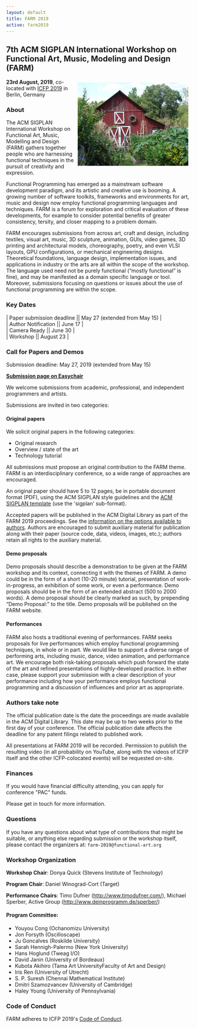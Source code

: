 ```yaml
---
layout: default
title: FARM 2019
active: farm2019
---
```


## 7th ACM SIGPLAN International Workshop on Functional Art, Music, Modeling and Design (FARM)

<img src="/files/farm-lambda-small.jpg" style="float: right; margin: 10px;" />

**23rd August, 2019**, co-located with
[ICFP 2019](https://icfp19.sigplan.org/) in Berlin, Germany

### About

The ACM SIGPLAN International Workshop on Functional Art, Music,
Modelling and Design (FARM) gathers together people who are harnessing
functional techniques in the pursuit of creativity and expression.

Functional Programming has emerged as a mainstream software
development paradigm, and its artistic and creative use is booming. A
growing number of software toolkits, frameworks and environments for
art, music and design now employ functional programming languages and
techniques. FARM is a forum for exploration and critical evaluation of
these developments, for example to consider potential benefits of
greater consistency, tersity, and closer mapping to a problem domain.

FARM encourages submissions from across art, craft and design,
including textiles, visual art, music, 3D sculpture, animation, GUIs,
video games, 3D printing and architectural models, choreography,
poetry, and even VLSI layouts, GPU configurations, or mechanical
engineering designs. Theoretical foundations, language design,
implementation issues, and applications in industry or the arts are
all within the scope of the workshop. The language used need not be
purely functional (“mostly functional” is fine), and may be manifested
as a domain specific language or tool. Moreover, submissions focusing
on questions or issues about the use of functional programming are
within the scope.

### Key Dates

| Paper submission deadline        || May 27  (extended from May 15) |  
| Author Notification              || June 17   |  
| Camera Ready                     || June 30   |  
| Workshop                         || August 23 |

### Call for Papers and Demos

Submission deadline: May 27, 2019 (extended from May 15)

[**Submission page on Easychair**](https://easychair.org/conferences/?conf=farm2019)

We welcome submissions from academic, professional, and independent
programmers and artists.

Submissions are invited in two categories:

#### Original papers

We solicit original papers in the following categories:

- Original research
- Overview / state of the art
- Technology tutorial

All submissions must propose an original contribution to the FARM
theme. FARM is an interdisciplinary conference, so a wide range of
approaches are encouraged.

An original paper should have 5 to 12 pages, be in portable document
format (PDF), using the ACM SIGPLAN style guidelines and the [ACM
SIGPLAN template](http://www.sigplan.org/Resources/Author/) (use
the 'sigplan' sub-format).

Accepted papers will be published in the ACM Digital Library as part
of the FARM 2019 proceedings. See the [information on the options
available to authors](http://authors.acm.org/main.cfm). Authors are
encouraged to submit auxiliary material for publication along with
their paper (source code, data, videos, images, etc.); authors retain
all rights to the auxiliary material.

#### Demo proposals

Demo proposals should describe a demonstration to be given at the FARM
workshop and its context, connecting it with the themes of FARM. A
demo could be in the form of a short (10-20 minute) tutorial,
presentation of work-in-progress, an exhibition of some work, or even
a performance. Demo proposals should be in the
form of an extended abstract (500 to 2000 words). A demo proposal should be
clearly marked as such, by prepending “Demo Proposal:” to the title. Demo
proposals will be published on the FARM website.

#### Performances

FARM also hosts a traditional evening of performances. FARM seeks proposals for
live performances which employ functional programming techniques, in whole or in
part. We would like to support a diverse range of performing arts, including
music, dance, video animation, and performance art. We encourage both
risk-taking proposals which push forward the state of the art and refined
presentations of highly-developed practice. In either case, please support your
submission with a clear description of your performance including how your
performance employs functional programming and a discussion of influences and
prior art as appropriate.

### Authors take note

The official publication date is the date the proceedings are made
available in the ACM Digital Library. This date may be up to two weeks
prior to the first day of your conference. The official publication
date affects the deadline for any patent filings related to published
work.

All presentations at FARM 2019 will be recorded. Permission to publish
the resulting video (in all probability on YouTube, along with the
videos of ICFP itself and the other ICFP-colocated events) will be
requested on-site.

### Finances

If you would have financial difficulty attending, you
can apply for conference "PAC" funds.

Please get in touch for more information.

### Questions

If you have any questions about what type of contributions that might
be suitable, or anything else regarding submission or the workshop
itself, please contact the organizers at: `farm-2019@functional-art.org`

### Workshop Organization

**Workshop Chair**: Donya Quick (Stevens Institute of Technology)

**Program Chair**: Daniel Winograd-Cort (Target)

**Performance Chairs**: Timo Dufner (http://www.timodufner.com/),
Michael Sperber, Active Group (http://www.deinprogramm.de/sperber/)

#### Program Committee:

* Youyou Cong (Ochanomizu University)
* Jon Forsyth (Oscilloscape)
* Ju Goncalves (Roskilde University)
* Sarah Hennigh-Palermo (New York University)
* Hans Hoglund (Tweag I/O)
* David Janin (University of Bordeaux)
* Kubota Akihiro (Tama Art UniversityFaculty of Art and Design)
* Iris Ren (University of Utrecht)
* S. P. Suresh (Chennai Mathematical Institute)
* Dmitri Szamozvancev (University of Cambridge)
* Haley Young (University of Pennsylvania)

### Code of Conduct

FARM adheres to ICFP 2019's
[Code of Conduct](http://icfp19.sigplan.org/attending/code-of-conduct).
